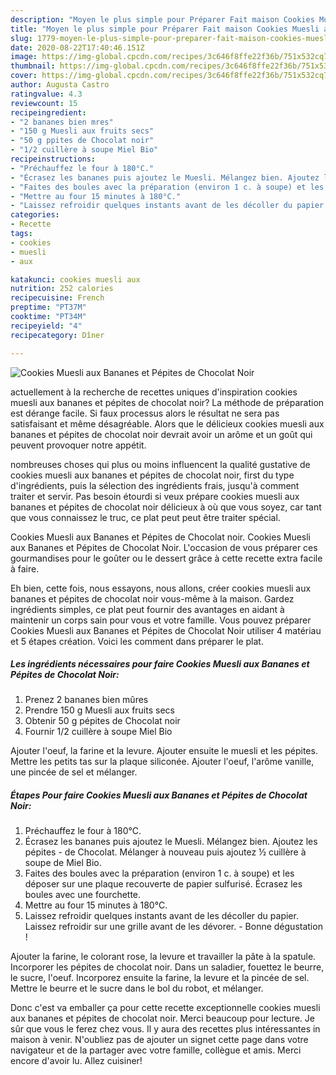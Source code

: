 ```yaml
---
description: "Moyen le plus simple pour Préparer Fait maison Cookies Muesli aux Bananes et Pépites de Chocolat Noir"
title: "Moyen le plus simple pour Préparer Fait maison Cookies Muesli aux Bananes et Pépites de Chocolat Noir"
slug: 1779-moyen-le-plus-simple-pour-preparer-fait-maison-cookies-muesli-aux-bananes-et-pepites-de-chocolat-noir
date: 2020-08-22T17:40:46.151Z
image: https://img-global.cpcdn.com/recipes/3c646f8ffe22f36b/751x532cq70/cookies-muesli-aux-bananes-et-pepites-de-chocolat-noir-photo-principale-de-la-recette.jpg
thumbnail: https://img-global.cpcdn.com/recipes/3c646f8ffe22f36b/751x532cq70/cookies-muesli-aux-bananes-et-pepites-de-chocolat-noir-photo-principale-de-la-recette.jpg
cover: https://img-global.cpcdn.com/recipes/3c646f8ffe22f36b/751x532cq70/cookies-muesli-aux-bananes-et-pepites-de-chocolat-noir-photo-principale-de-la-recette.jpg
author: Augusta Castro
ratingvalue: 4.3
reviewcount: 15
recipeingredient:
- "2 bananes bien mres"
- "150 g Muesli aux fruits secs"
- "50 g ppites de Chocolat noir"
- "1/2 cuillère à soupe Miel Bio"
recipeinstructions:
- "Préchauffez le four à 180°C."
- "Écrasez les bananes puis ajoutez le Muesli. Mélangez bien. Ajoutez les pépites de Chocolat. Mélanger à nouveau puis ajoutez ½ cuillère à soupe de Miel Bio."
- "Faites des boules avec la préparation (environ 1 c. à soupe) et les déposer sur une plaque recouverte de papier sulfurisé. Écrasez les boules avec une fourchette."
- "Mettre au four 15 minutes à 180°C."
- "Laissez refroidir quelques instants avant de les décoller du papier. Laissez refroidir sur une grille avant de les dévorer. Bonne dégustation !"
categories:
- Recette
tags:
- cookies
- muesli
- aux

katakunci: cookies muesli aux 
nutrition: 252 calories
recipecuisine: French
preptime: "PT37M"
cooktime: "PT34M"
recipeyield: "4"
recipecategory: Dîner

---
```



![Cookies Muesli aux Bananes et Pépites de Chocolat Noir](https://img-global.cpcdn.com/recipes/3c646f8ffe22f36b/751x532cq70/cookies-muesli-aux-bananes-et-pepites-de-chocolat-noir-photo-principale-de-la-recette.jpg)

actuellement à la recherche de recettes uniques d'inspiration cookies muesli aux bananes et pépites de chocolat noir? La méthode de préparation est dérange facile. Si faux processus alors le résultat ne sera pas satisfaisant et même désagréable. Alors que le délicieux cookies muesli aux bananes et pépites de chocolat noir devrait avoir un arôme et un goût qui peuvent provoquer notre appétit.

nombreuses choses qui plus ou moins influencent la qualité gustative de cookies muesli aux bananes et pépites de chocolat noir, first du type d'ingrédients, puis la sélection des ingrédients frais, jusqu'à comment traiter et servir. Pas besoin étourdi si veux prépare cookies muesli aux bananes et pépites de chocolat noir délicieux à où que vous soyez, car tant que vous connaissez le truc, ce plat peut peut être traiter spécial.

Cookies Muesli aux Bananes et Pépites de Chocolat noir. Cookies Muesli aux Bananes et Pépites de Chocolat Noir. L&#39;occasion de vous préparer ces gourmandises pour le goûter ou le dessert grâce à cette recette extra facile à faire.


Eh bien, cette fois, nous essayons, nous allons, créer cookies muesli aux bananes et pépites de chocolat noir vous-même à la maison. Gardez ingrédients simples, ce plat peut fournir des avantages en aidant à maintenir un corps sain pour vous et votre famille. Vous pouvez préparer Cookies Muesli aux Bananes et Pépites de Chocolat Noir utiliser 4 matériau et 5 étapes création. Voici les comment dans préparer le plat.

<!--inarticleads1-->

##### Les ingrédients nécessaires pour faire Cookies Muesli aux Bananes et Pépites de Chocolat Noir:

1. Prenez 2 bananes bien mûres
1. Prendre 150 g Muesli aux fruits secs
1. Obtenir 50 g pépites de Chocolat noir
1. Fournir 1/2 cuillère à soupe Miel Bio


Ajouter l&#39;oeuf, la farine et la levure. Ajouter ensuite le muesli et les pépites. Mettre les petits tas sur la plaque siliconée. Ajouter l&#39;oeuf, l&#39;arôme vanille, une pincée de sel et mélanger. 

<!--inarticleads2-->

##### Étapes Pour faire Cookies Muesli aux Bananes et Pépites de Chocolat Noir:

1. Préchauffez le four à 180°C.
1. Écrasez les bananes puis ajoutez le Muesli. Mélangez bien. Ajoutez les pépites - de Chocolat. Mélanger à nouveau puis ajoutez ½ cuillère à soupe de Miel Bio.
1. Faites des boules avec la préparation (environ 1 c. à soupe) et les déposer sur une plaque recouverte de papier sulfurisé. Écrasez les boules avec une fourchette.
1. Mettre au four 15 minutes à 180°C.
1. Laissez refroidir quelques instants avant de les décoller du papier. Laissez refroidir sur une grille avant de les dévorer. - Bonne dégustation !


Ajouter la farine, le colorant rose, la levure et travailler la pâte à la spatule. Incorporer les pépites de chocolat noir. Dans un saladier, fouettez le beurre, le sucre, l&#39;oeuf. Incorporez ensuite la farine, la levure et la pincée de sel. Mettre le beurre et le sucre dans le bol du robot, et mélanger. 


Donc c'est va emballer ça pour cette recette exceptionnelle cookies muesli aux bananes et pépites de chocolat noir. Merci beaucoup pour lecture. Je sûr que vous le ferez chez vous. Il y aura des recettes plus  intéressantes in maison à venir. N'oubliez pas de ajouter un signet cette page dans votre navigateur et de la partager avec votre famille, collègue et amis. Merci encore d'avoir lu. Allez cuisiner!
